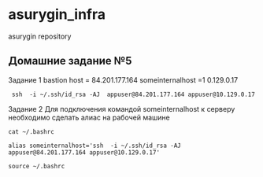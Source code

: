 # asurygin_infra
asurygin repository



## Домашние задание №5
Задание 1
bastion host = 84.201.177.164
someinternalhost =1 0.129.0.17
```
 ssh  -i ~/.ssh/id_rsa -AJ  appuser@84.201.177.164 appuser@10.129.0.17
```

Задание 2
Для подключения командой someinternalhost к серверу необходимо сделать алиас на рабочей машине
```
cat ~/.bashrc

alias someinternalhost='ssh  -i ~/.ssh/id_rsa -AJ  appuser@84.201.177.164 appuser@10.129.0.17'

source ~/.bashrc
   
